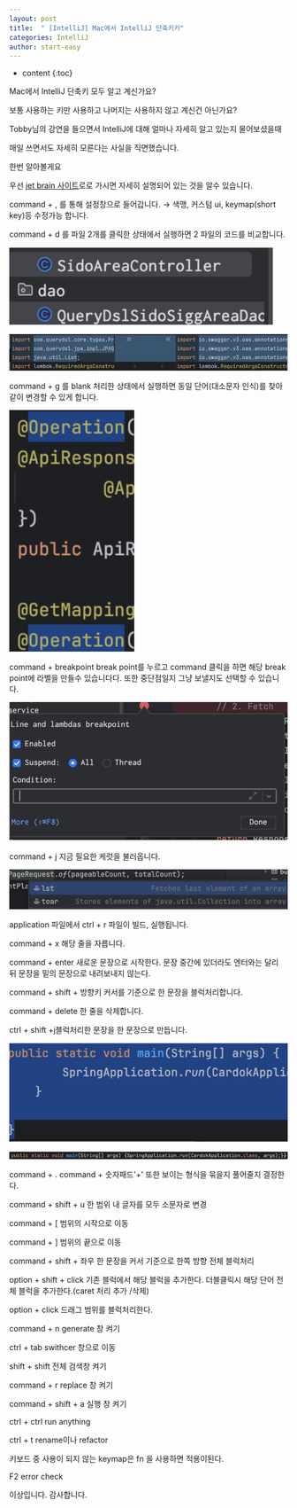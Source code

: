 ```yaml
---
layout: post
title:  " [IntelliJ] Mac에서 IntelliJ 단축키키"
categories: IntelliJ
author: start-easy
---
```

* content
{:toc}

Mac에서 IntelliJ 단축키 모두 알고 계신가요?

보통 사용하는 키만 사용하고 나머지는 사용하지 않고 계신건 아닌가요? 

Tobby님의 강연을 들으면서 IntelliJ에 대해 얼마나 자세히 알고 있는지 물어보셨을때 

매일 쓰면서도 자세히 모른다는 사실을 직면했습니다.

한번 알아볼게요

 

우선 [jet brain 사이트](https://www.jetbrains.com/help/idea/getting-started.html)로로 가시면 자세히 설명되어 있는 것을 알수 있습니다.

command + , 를 통해 설정창으로 들어갑니다. → 색맹, 커스텀 ui, keymap(short key)등 수정가능 합니다.

command + d 를 파일 2개를 클릭한 상태에서 실행하면 2 파일의 코드를 비교합니다.

![](/assets/img/intellij/command-plus-d-1.png)

![](/assets/img/intellij/command-plus-d-2.png)


command + g 를 blank 처리한 상태에서 실행하면 동일 단어(대소문자 인식)를 찾아 같이 변경할 수 있게 합니다.

![](/assets/img/intellij/command-plus-g.png)

command + breakpoint break point를 누르고 command 클릭을 하면 해당 break point에 라벨을 만들수 있습니다다. 또한 중단점일지 그냥 보낼지도 선택할 수 있습니다.

![](/assets/img/intellij/command-plus-breakpoint.png)

command + j 지금 필요한 케럿을 불러옵니다.

![](/assets/img/intellij/command-plus-j.png)

application 파일에서 ctrl + r 파일이 빌드, 실행됩니다.

command + x 해당 줄을 자릅니다.

command + enter 새로운 문장으로 시작한다. 문장 중간에 있더라도 엔터와는 달리 뒤 문장을 밑의 문장으로 내려보내지 않는다.

command + shift + 방향키 커서를 기준으로 한 문장을 블럭처리합니다.

command + delete 한 줄을 삭제합니다.

ctrl + shift +j블럭처리한 문장을 한 문장으로 만듭니다.

![](/assets/img/intellij/command-plus-j-1.png)

![](/assets/img/intellij/command-plus-j-2.png)

command + . command + 숫자패드'+' 또한 보이는 형식을 묶을지 풀어줄지 결정한다.

command + shift + u 한 범위 내 글자를 모두 소문자로 변경

command + [ 범위의 시작으로 이동

command + ] 범위의 끝으로 이동

command + shift + 좌우 한 문장을 커서 기준으로 한쪽 방향 전체 블럭처리

option + shift + click 기존 블럭에서 해당 블럭을 추가한다. 더블클릭시 해당 단어 전체 블럭을 추가한다.(caret 처리 추가 /삭제)

option + click 드래그 범위를 블럭처리한다.

command + n generate 창 켜기

ctrl + tab swithcer 창으로 이동

shift + shift 전체 검색창 켜기

command + r replace 창 켜기

command + shift + a 실행 창 켜기

ctrl + ctrl run anything

ctrl + t rename이나 refactor

키보드 중 사용이 되지 않는 keymap은 fn 을 사용하면 적용이된다.

F2 error check

이상입니다. 감사합니다.
